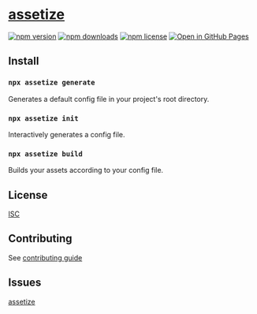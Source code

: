 # [assetize](https://npmjs.com/package/assetize)

[![npm version](https://img.shields.io/npm/v/assetize.svg)](https://www.npmjs.com/package/assetize)
[![npm downloads](https://img.shields.io/npm/dm/assetize.svg)](https://www.npmjs.com/package/assetize)
[![npm license](https://img.shields.io/npm/l/assetize.svg)](https://www.npmjs.com/package/assetize)
[![Open in GitHub Pages](https://img.shields.io/static/v1?label=GitHub&message=assetize&color=blue&style=flat-square)](https://assetize.netlify.app)

<!-- [![GitHub release](https://img.shields.io/github/release/assetize/assetize.svg)](https://github.com/assetize/assetize/releases) -->

## Install

### `npx assetize generate`

Generates a default config file in your project's root directory.

### `npx assetize init`

Interactively generates a config file.

### `npx assetize build`

Builds your assets according to your config file.

## License

[ISC](https://github.com/broisnischal/assetize/blob/master/LICENSE)

## Contributing

See [contributing guide](https://github.com/broisnischal/assetize/blob/master/CONTRIBUTING.md)

## Issues

[assetize](https://github.com/broisnischal/assetize/issues)

<!-- // AssetsImage
// AssetsIcons
// AssetsAudios
// AssetsVideos
// AssetsStyles
// AssetsFonts -->
